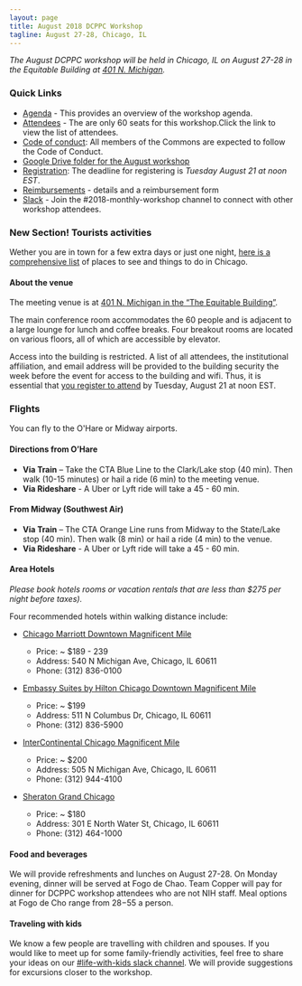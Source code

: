 ```yaml
---
layout: page
title: August 2018 DCPPC Workshop 
tagline: August 27-28, Chicago, IL
---
```


_The August DCPPC workshop will be held in Chicago, IL on August 27-28 in the Equitable Building at [401 N. Michigan](https://www.google.com/maps/place/Equitable+Building,+401+N+Michigan+Ave,+Chicago,+IL+60611/data=!4m2!3m1!1s0x880e2caeb090f199:0x59416c1cc80ae2b7?sa=X&ved=0ahUKEwj7i_3umIHcAhXpg1QKHf8mDD8Q8gEIKDAA)._


### Quick Links

- [Agenda](./agenda.md) - This provides an overview of the workshop agenda.  
- [Attendees](./attendees.md) - The are only 60 seats for this workshop.Click the link to view the list of attendees.
- [Code of conduct](http://bit.ly/DCPPC-Code-of-Conduct): All members of the Commons are expected to follow the Code of Conduct.
- [Google Drive folder for the August workshop](http://bit.ly/AugustGoogleDrive)
- [Registration](https://ti.to/dcppc/august-dcppc-workshop): The deadline for registering is _Tuesday August 21 at noon EST_. 
- [Reimbursements](./reimbursements.md) - details and a reimbursement form
- [Slack](http://bit.ly/DCPPCslack) - Join the #2018-monthly-workshop channel to connect with other workshop attendees. 


### New Section! Tourists activities

Wether you are in town for a few extra days or just one night, [here is a comprehensive list](./tourism.md) of places to see and things to do in Chicago. 

#### About the venue

The meeting venue is at [401 N. Michigan in the “The Equitable Building”](https://www.google.com/maps/place/Equitable+Building,+401+N+Michigan+Ave,+Chicago,+IL+60611/data=!4m2!3m1!1s0x880e2caeb090f199:0x59416c1cc80ae2b7?sa=X&ved=0ahUKEwj7i_3umIHcAhXpg1QKHf8mDD8Q8gEIKDAA).  

The main conference room accommodates the 60 people and is adjacent to a large lounge for lunch and coffee breaks. Four breakout rooms are located on various floors, all of which are accessible by elevator.

Access into the building is restricted. A list of all attendees, the institutional affiliation, and email address will be provided to the building security the week before the event for access to the building and wifi. Thus, it is essential that [you register to attend](https://ti.to/dcppc/august-dcppc-workshop) by Tuesday, August 21 at noon EST. 

### Flights

You can fly to the O'Hare or Midway airports.

#### Directions from O’Hare
- **Via Train** – Take the CTA Blue Line to the Clark/Lake stop (40 min). Then walk (10-15 minutes) or hail a ride (6 min) to the meeting venue.
- **Via Rideshare** - A Uber or Lyft ride will take a 45 - 60 min.
 
#### From Midway (Southwest Air)
- **Via Train** – The CTA Orange Line runs from Midway to the State/Lake stop (40 min). Then walk (8 min) or hail a ride (4 min) to the venue.
- **Via Rideshare** - A Uber or Lyft ride will take a 45 - 60 min.

#### Area Hotels

_Please book hotels rooms or vacation rentals that are less than $275 per night before taxes)._

Four recommended hotels within walking distance include:

- [Chicago Marriott Downtown Magnificent Mile](https://www.marriott.com/hotels/travel/chidt-chicago-marriott-downtown-magnificent-mile/) 
    - Price: ~ $189 - 239
    - Address: 540 N Michigan Ave, Chicago, IL 60611
    - Phone: (312) 836-0100
 
- [Embassy Suites by Hilton Chicago Downtown Magnificent Mile](http://embassysuites3.hilton.com/en/hotels/illinois/embassy-suites-by-hilton-chicago-downtown-magnificent-mile-CHIREES/index.html) 
    - Price: ~ $199
    - Address: 511 N Columbus Dr, Chicago, IL 60611
    - Phone: (312) 836-5900
 
- [InterContinental Chicago Magnificent Mile](https://www.icchicagohotel.com) 
    - Price: ~ $200
    - Address: 505 N Michigan Ave, Chicago, IL 60611
    - Phone: (312) 944-4100
 
- [Sheraton Grand Chicago](http://www.sheratonchicago.com)
    - Price: ~ $180
    - Address: 301 E North Water St, Chicago, IL 60611
    - Phone: (312) 464-1000

#### Food and beverages

We will provide refreshments and lunches on August 27-28. 
On Monday evening, dinner will be served at Fogo de Chao. 
Team Copper will pay for dinner for DCPPC workshop attendees 
who are not NIH staff. Meal options at Fogo de Cho range from $28-$55 a person. 

#### Traveling with kids

We know a few people are travelling with children and spouses. If you would like to meet up for some family-friendly activities, feel free to share your ideas on our [#life-with-kids slack channel](https://nih-dcppc.slack.com/messages/CBF841PQW/details/?). We will provide suggestions for excursions closer to the workshop.


